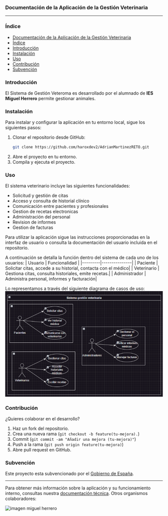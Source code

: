 ### Documentación de la Aplicación de la Gestión Veterinaria
---

### Índice
- [Documentación de la Aplicación de la Gestión Veterinaria](#documentación-de-la-aplicación-de-la-gestión-veterinaria)
- [Índice](#índice)
- [Introducción](#introducción)
- [Instalación](#instalación)
- [Uso](#uso)
- [Contribución](#contribución)
- [Subvención](#subvención)

### Introducción
El Sistema de Gestión Veteroma es desarrollado por el alumnado de **IES Miguel Herrero** permite gestionar animales. 

### Instalación
Para instalar y configurar la aplicación en tu entorno local, sigue los siguientes pasos:
1. Clonar el repositorio desde GitHub:
   ```bash
   git clone https://github.com/haroxdev2/AdrianMartinezRETO.git
   ```
2. Abre el proyecto en tu entorno.
3. Compila y ejecuta el proyecto.
### Uso
El sistema veterinario incluye las siguientes funcionalidades:
- Solicitud y gestión de citas
- Acceso y consulta de historial clínico
- Comunicación entre pacientes y profesionales
- Gestion de recetas electronicas
- Administración del personal
- Revision de informes
- Gestion de facturas

Para utilizar la aplicación sigue las instrucciones proporcionadas en la interfaz de usuario o consulta la documentación del usuario incluida en el repositorio. 

A continuación se detalla la función dentro del sistema de cada uno de los usuarios:
| Usuario | Funcionalidad |
|---------|---------------|
| Paciente | Solicitar citas, accede a su historial, contacta con el médico|
| Veterinario | Gestiona citas, consulta historiales, emite recetas.|
| Administrador | Administra personal, informes y facturación|

Lo representamos a través del siguiente diagrama de casos de uso:
![Diagrama casos de uso](entornos/diagrama_casos_uso.png)

### Contribución
¿Quieres colaborar en el desarrollo?
1. Haz un fork del repositorio.
2. Crea una nueva rama (`git checkout -b feature(tu-mejora).`)
3. Commit  (`git commit -am "Añadir una mejora (tu-mejora)"`)
4. Push a la rama (`git push origin feature(tu-mejora)`)
5. Abre pull request en GitHub.

### Subvención
Este proyecto esta subvencionado por el [Gobierno de España](https://www.infosubvenciones.es/bdnstrans/GE/es/inicio).
***
Para obtener más información sobre la aplicación y su funcionamiento interno, consultas nuestra [documentación técnica](documentacion-tecnica.md).
Otros organismos colaboradores: 

![imagen miguel herrero](https://www.educantabria.es/documents/8911298/8913497/logoIESMHP.png)